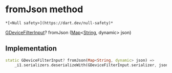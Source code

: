 


# fromJson method




    *[<Null safety>](https://dart.dev/null-safety)*




[GDeviceFilterInput](../../third_party_yonomi_graphql_schema_schema.docs.schema.gql/GDeviceFilterInput-class.md)? fromJson
([Map](https://api.flutter.dev/flutter/dart-core/Map-class.html)&lt;[String](https://api.flutter.dev/flutter/dart-core/String-class.html), dynamic> json)








## Implementation

```dart
static GDeviceFilterInput? fromJson(Map<String, dynamic> json) =>
    _i1.serializers.deserializeWith(GDeviceFilterInput.serializer, json);
```








